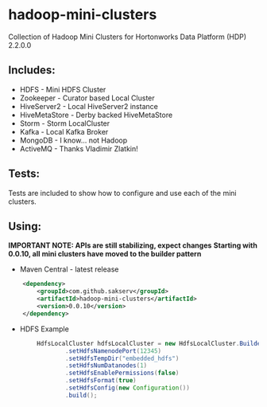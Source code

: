 hadoop-mini-clusters
====================
Collection of Hadoop Mini Clusters for Hortonworks Data Platform (HDP) 2.2.0.0

Includes:
---------
*   HDFS - Mini HDFS Cluster
*   Zookeeper - Curator based Local Cluster
*   HiveServer2 - Local HiveServer2 instance
*   HiveMetaStore - Derby backed HiveMetaStore
*   Storm - Storm LocalCluster
*   Kafka - Local Kafka Broker
*   MongoDB - I know... not Hadoop
*   ActiveMQ - Thanks Vladimir Zlatkin!

Tests:
------
Tests are included to show how to configure and use each of the mini clusters.

Using:
------
**IMPORTANT NOTE: APIs are still stabilizing, expect changes**
**Starting with 0.0.10, all mini clusters have moved to the builder pattern**

*  Maven Central - latest release

```XML
	<dependency>
		<groupId>com.github.sakserv</groupId>
		<artifactId>hadoop-mini-clusters</artifactId>
		<version>0.0.10</version>
	</dependency>
```

*  HDFS Example
```Java
        HdfsLocalCluster hdfsLocalCluster = new HdfsLocalCluster.Builder()
                .setHdfsNamenodePort(12345)
                .setHdfsTempDir("embedded_hdfs")
                .setHdfsNumDatanodes(1)
                .setHdfsEnablePermissions(false)
                .setHdfsFormat(true)
                .setHdfsConfig(new Configuration())
                .build();
```